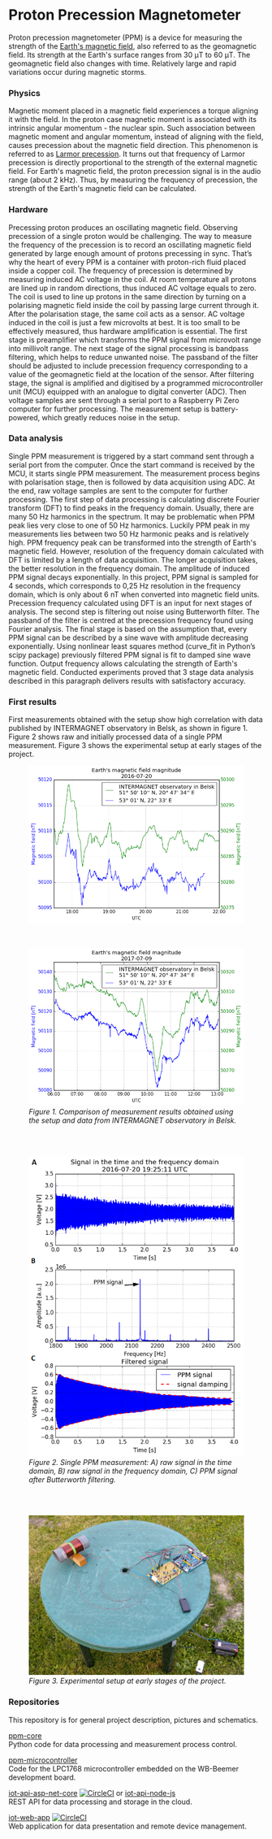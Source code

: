 # Proton Precession Magnetometer
Proton precession magnetometer (PPM) is a device for measuring the strength of the [Earth's magnetic field], also referred to as the geomagnetic field. Its strength at the Earth's surface ranges from 30 μT to 60 μT. The geomagnetic field also changes with time. Relatively large and rapid variations occur during magnetic storms.

   [Earth's magnetic field]: http://hyperphysics.phy-astr.gsu.edu/hbase/magnetic/MagEarth.html

### Physics
Magnetic moment placed in a magnetic field experiences a torque aligning it with the field. In the proton case magnetic moment is associated with its intrinsic angular momentum - the nuclear spin. Such association between magnetic moment and angular momentum, instead of aligning with the field, causes precession about the magnetic field direction. This phenomenon is referred to as [Larmor precession]. It turns out that frequency of Larmor precession is directly proportional to the strength of the external magnetic field. For Earth's magnetic field, the proton precession signal is in the audio range (about 2 kHz). Thus, by measuring the frequency of precession, the strength of the Earth's magnetic field can be calculated.

   [Larmor precession]: http://hyperphysics.phy-astr.gsu.edu/hbase/Nuclear/larmor.html

### Hardware
Precessing proton produces an oscillating magnetic field. Observing precession of a single proton would be challenging. The way to measure the frequency of the precession is to record an oscillating magnetic field generated by large enough amount of protons precessing in sync. That’s why the heart of every PPM is a container with proton-rich fluid placed inside a copper coil. The frequency of precession is determined by measuring induced AC voltage in the coil. At room temperature all protons are lined up in random directions, thus induced AC voltage equals to zero. The coil is used to line up protons in the same direction by turning on a polarising magnetic field inside the coil by passing large current through it. After the polarisation stage, the same coil acts as a sensor. AC voltage induced in the coil is just a few microvolts at best. It is too small to be effectively measured, thus hardware amplification is essential. The first stage is preamplifier which transforms the PPM signal from microvolt range into millivolt range. The next stage of the signal processing is bandpass filtering, which helps to reduce unwanted noise. The passband of the filter should be adjusted to include precession frequency corresponding to a value of the geomagnetic field at the location of the sensor. After filtering stage, the signal is amplified and digitised by a programmed microcontroller unit (MCU) equipped with an analogue to digital converter (ADC). Then voltage samples are sent through a serial port to a Raspberry Pi Zero computer for further processing. The measurement setup is battery-powered, which greatly reduces noise in the setup.
### Data analysis
Single PPM measurement is triggered by a start command sent through a serial port from the computer. Once the start command is received by the MCU, it starts single PPM measurement. The measurement process begins with polarisation stage, then is followed by data acquisition using ADC. At the end, raw voltage samples are sent to the computer for further processing. The first step of data processing is calculating discrete Fourier transform (DFT) to find peaks in the frequency domain. Usually, there are many 50 Hz harmonics in the spectrum. It may be problematic when PPM peak lies very close to one of 50 Hz harmonics. Luckily PPM peak in my measurements lies between two 50 Hz harmonic peaks and is relatively high. PPM frequency peak can be transformed into the strength of Earth's magnetic field. However, resolution of the frequency domain calculated with DFT is limited by a length of data acquisition. The longer acquisition takes, the better resolution in the frequency domain. The amplitude of induced PPM signal decays exponentially. In this project, PPM signal is sampled for 4 seconds, which corresponds to 0,25 Hz resolution in the frequency domain, which is only about 6 nT when converted into magnetic field units. Precession frequency calculated using DFT is an input for next stages of analysis. The second step is filtering out noise using Butterworth filter. The passband of the filter is centred at the precession frequency found using Fourier analysis. The final stage is based on the assumption that, every PPM signal can be described by a sine wave with amplitude decreasing exponentially. Using nonlinear least squares method (curve_fit in Python’s scipy package) previously filtered PPM signal is fit to damped sine wave function. Output frequency allows calculating the strength of Earth's magnetic field. Conducted experiments proved that 3 stage data analysis described in this paragraph delivers results with satisfactory accuracy.
### First results
First measurements obtained with the setup show high correlation with data published by INTERMAGNET observatory in Belsk, as shown in figure 1. Figure 2 shows raw and initially processed data of a single PPM measurement. Figure 3 shows the experimental setup at early stages of the project.

<figure>
    <img src="images/20160720.png" alt="Single PPM measurement" title="2016-07-20">
</figure>
</br>
<figure>
    <img src="images/20170709.png" alt="Single PPM measurement" title="2017-07-09">
    <figcaption><i>Figure 1. Comparison of measurement results obtained using the setup and data from INTERMAGNET observatory in Belsk.</i></figcaption>
</figure>
</br>
</br>
<figure>
    <img src="images/20160720_192511_094_1_ABC.png" alt="Single PPM measurement" title="Single PPM measurement">
    <figcaption><i>Figure 2. Single PPM measurement: A) raw signal in the time domain, B) raw signal in the frequency domain, C) PPM signal after Butterworth filtering.</i></figcaption>
</figure>
</br>
</br>
<figure>
    <img src="images/ppm_setup.jpg" alt="Experimental setup" title="Experimental setup">
    <figcaption><i>Figure 3. Experimental setup at early stages of the project.</i></figcaption>
</figure>

### Repositories
This repository is for general project description, pictures and schematics.

[ppm-core]  
Python code for data processing and measurement process control.

[ppm-microcontroller]  
Code for the LPC1768 microcontroller embedded on the WB-Beemer development board.

[iot-api-asp-net-core](https://github.com/MrSzymonello/iot-api-asp-net-core) [![CircleCI](https://circleci.com/gh/MrSzymonello/iot-api-asp-net-core.svg?style=shield)](https://circleci.com/gh/MrSzymonello/iot-api-asp-net-core) or [iot-api-node-js]  
REST API for data processing and storage in the cloud.

[iot-web-app](https://github.com/MrSzymonello/iot-web-app) [![CircleCI](https://circleci.com/gh/MrSzymonello/iot-web-app.svg?style=shield)](https://circleci.com/gh/MrSzymonello/iot-web-app)  
Web application for data presentation and remote device management.

   [ppm-core]: https://github.com/MrSzymonello/ppm-core

   [ppm-microcontroller]: https://github.com/MrSzymonello/ppm-microcontroller

   [iot-api-node-js]: https://github.com/MrSzymonello/iot-api-node-js
